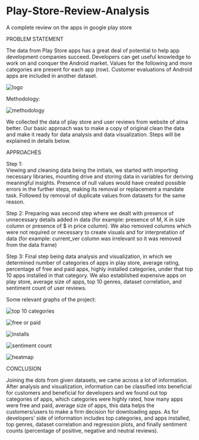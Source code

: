 # Play-Store-Review-Analysis
A complete review on the apps in google play store

PROBLEM STATEMENT

The data from Play Store apps has a great deal of potential to help app development companies succeed. Developers can get useful knowledge to work on and conquer the Android market.
Values for the following and more categories are present for each app (row). Customer evaluations of Android apps are included in another dataset.

![logo](https://user-images.githubusercontent.com/112775752/210236293-4945e0ca-9ec4-4041-bc3b-d721c27f2e1e.png)


Methodology:

![methodology](https://user-images.githubusercontent.com/112775752/210236263-91ac1369-ee45-43f9-818c-8f6e80bfac4c.png)

We collected the data of play store and user reviews from website of alma better. Our basic approach was to make a copy of original clean the data and make it ready for data analysis and data visualization. Steps will be explained in details below.

APPROACHES

Step 1:  
Viewing and cleaning data being the initials, we started with importing necessary libraries, mounting drive and storing data in variables for deriving meaningful insights. Presence of null values would have created possible errors in the further steps, making its removal or replacement a mandate task. Followed by removal of duplicate values from datasets for the same reason. 

Step 2:
Preparing was second step where we dealt with presence of unnecessary details added in data (for example: presence of M, K in size column or presence of $ in price column). We also removed columns which were not required or necessary to create visuals and for interpretation of data (for example: current_ver column was irrelevant so it was removed from the data frame)

Step 3:
Final step being data analysis and visualization, in which we determined number of categories of apps in play store, average rating, percentage of free and paid apps, highly installed categories, under that top 10 apps installed in that category. We also established expensive apps on play store, average size of apps, top 10 genres, dataset correlation, and sentiment count of user reviews.

Some relevant graphs of the project:

![top 10 categories](https://user-images.githubusercontent.com/112775752/210235873-e9e6d7db-650c-40ed-bf41-fa96e31c4237.png)     

![free or paid](https://user-images.githubusercontent.com/112775752/210235897-2fefc6fa-c403-4d78-a515-c30bad6e2060.png)

![installs](https://user-images.githubusercontent.com/112775752/210236022-5c96876c-ad71-4e0d-8b55-ddffc1c994aa.png)      

![sentiment count](https://user-images.githubusercontent.com/112775752/210236086-9552ed3c-28d9-476d-b9c6-46bcf1ef76af.png)

![heatmap](https://user-images.githubusercontent.com/112775752/210236062-091d8939-8562-44fd-9107-001ea92b8fb6.png)



CONCLUSION

Joining the dots from given datasets, we came across a lot of information. After analysis and visualization, information can be classified into beneficial for customers and beneficial for developers and we found out top categories of apps, which categories were highly rated, how many apps were free and paid, average size of apps, this data helps the customers/users to make a firm decision for downloading apps. As for developers’ side of information includes top categories, and apps installed, top genres, dataset correlation and regression plots, and finally sentiment counts (percentage of positive, negative and neutral reviews).
